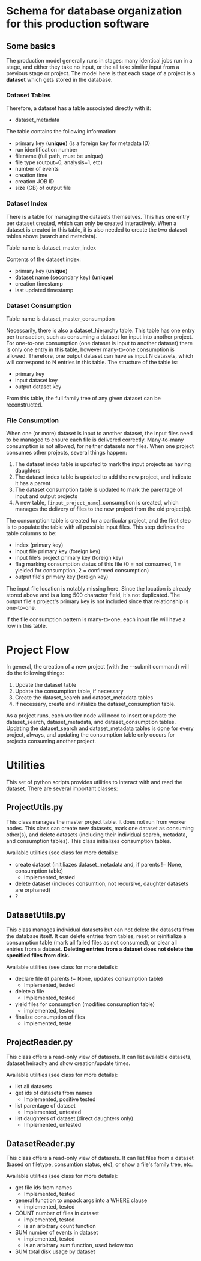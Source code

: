 # Schema for database organization for this production software

## Some basics

The production model generally runs in stages: many identical jobs run in a stage, and either they take no input, or the all take similar input from a previous stage or project.  The model here is that each stage of a project is a **dataset** which gets stored in the database.

### Dataset Tables

Therefore, a dataset has a table associated directly with it:
 - dataset_metadata

The table contains the following information:
 - primary key (**unique**) (is a foreign key for metadata ID)
 - run identification number
 - filename (full path, must be unique)
 - file type (output=0, analysis=1, etc)
 - number of events
 - creation time
 - creation JOB ID
 - size (GB) of output file


### Dataset Index

There is a table for managing the datasets themselves.  This has one entry per dataset created, which can only be created interactively.  When a dataset is created in this table, it is also needed to create the two dataset tables above (search and metadata).

Table name is dataset_master_index

Contents of the dataset index:
 - primary key (**unique**)
 - dataset name (secondary key) (**unique**)
 - creation timestamp
 - last updated timestamp

### Dataset Consumption

Table name is dataset_master_consumption

Necessarily, there is also a dataset_hierarchy table.  This table has one entry per transaction, such as consuming a dataset for input into another project.  For one-to-one consumption (one dataset is input to another dataset) there is only one entry in this table, however many-to-one consumption is allowed.  Therefore, one output dataset can have as input N datasets, which will correspond to N entries in this table.  The structure of the table is:
- primary key
- input dataset key
- output dataset key

From this table, the full family tree of any given dataset can be reconstructed.

### File Consumption

When one (or more) dataset is input to another dataset, the input files need to be managed to ensure each file is delivered correctly.  Many-to-many consumption is not allowed, for neither datasets nor files.  When one project consumes other projects, several things happen:
 1. The dataset index table is updated to mark the input projects as having daughters
 2. The dataset index table is updated to add the new project, and indicate it has a parent
 3. The dataset consumption table is updated to mark the parentage of input and output projects
 4. A new table, `[input_project_name`]\_consumption is created, which manages the delivery of files to the new project from the old project(s).

The consumption table is created for a particular project, and the first step is to populate the table with all possible input files.  This step defines the table columns to be:
 - index (primary key)
 - input file primary key (foreign key)
 - input file's project primary key (foreign key)
 - flag marking consumption status of this file (0 = not consumed, 1 = yielded for consumption, 2 = confirmed consumption)
 - output file's primary key (foreign key)

The input file location is notably missing here.  Since the location is already stored above and is a long 500 character field, it's not duplicated.  The output file's project's primary key is not included since that relationship is one-to-one.

If the file consumption pattern is many-to-one, each input file will have a row in this table.

# Project Flow
In general, the creation of a new project (with the --submit command)  will do the following things:
 1. Update the dataset table
 2. Update the consumption table, if necessary
 3. Create the dataset_search and dataset_metadata tables
 4. If necessary, create and initialize the dataset_consumption table.

As a project runs, each worker node will need to insert or update the dataset_search, dataset_metadata, and dataset_consumption tables.  Updating the dataset_search and dataset_metadata tables is done for every project, always, and updating the consumption table only occurs for projects consuming another project.

# Utilities

This set of python scripts provides utilities to interact with and read the dataset.  There are several important classes:

## ProjectUtils.py
This class manages the master project table.  It does not run from worker nodes.  This class can create new datasets, mark one dataset as consuming other(s), and delete datasets (including their individual search, metadata, and consumption tables).  This class initializes consumption tables.

Available utilities (see class for more details):
 - create dataset (initiliazes dataset_metadata and, if parents != None, consumption table)
    - Implemented, tested
 - delete dataset (includes consumtion, not recursive, daughter datasets are orphaned)
 - ?

## DatasetUtils.py
This class manages individual datasets but can not delete the datasets from the database itself.  It can delete entries from tables, reset or reinitialize a consumption table (mark all failed files as not consumed), or clear all entries from a dataset.  **Deleting entries from a dataset does not delete the specified files from disk.**

Available utilities (see class for more details):
 - declare file (if parents != None, updates consumption table)
    - Implemented, tested
 - delete a file
    - Implemented, tested
 - yield files for consumption (modifies consumption table)
    - implemented, tested
 - finalize consumption of files
    - implemented, teste

## ProjectReader.py
This class offers a read-only view of datasets.  It can list available datasets, dataset heirachy and show creation/update times.

Available utilities (see class for more details):
 - list all datasets
 - get ids of datasets from names
    - Implemented, positive tested
 - list parentage of dataset
    - Implemented, untested
 - list daughters of dataset (direct daughters only)
    - Implemented, untested



## DatasetReader.py
This class offers a read-only view of datasets.  It can list files from a dataset (based on filetype, consumtion status, etc), or show a file's family tree,  etc.

Available utilities (see class for more details):
 - get file ids from names
    - Implemented, tested
 - general function to unpack args into a WHERE clause
    - implemented, tested
 - COUNT number of files in dataset
    - implemented, tested
    - is an arbitrary count function
 - SUM number of events in dataset
    - implemented, tested
    - is an arbitrary sum function, used below too
 - SUM total disk usage by dataset
